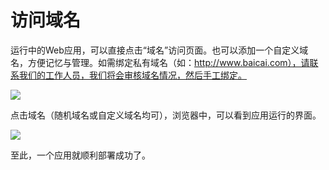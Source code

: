 # 访问域名

运行中的Web应用，可以直接点击“域名”访问页面。也可以添加一个自定义域名，方便记忆与管理。如需绑定私有域名（如：http://www.baicai.com），请联系我们的工作人员，我们将会审核域名情况，然后手工绑定。

![](kaifazhezhongxin-28.png)

点击域名（随机域名或自定义域名均可），浏览器中，可以看到应用运行的界面。

![](kaifazhezhongxin-29.png)

至此，一个应用就顺利部署成功了。